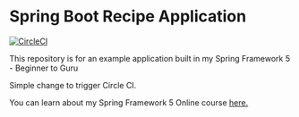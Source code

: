 # Spring Boot Recipe Application

[![CircleCI](https://circleci.com/gh/springframeworkguru/spring5-recipe-app.svg?style=svg)](https://circleci.com/gh/springframeworkguru/spring5-recipe-app)

This repository is for an example application built in my Spring Framework 5 - Beginner to Guru

Simple change to trigger Circle CI.

You can learn about my Spring Framework 5 Online course [here.](https://go.springframework.guru/spring-framework-5-online-course)
